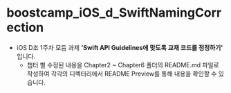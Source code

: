 # boostcamp_iOS_d_SwiftNamingCorrection

* iOS D조 1주차 모둠 과제 **'Swift API Guidelines에 맞도록 교재 코드를 정정하기'** 입니다.
	* 챕터 별 수정된 내용을 Chapter2 ~ Chapter6 폴더의 README.md 파일로 작성하여 각각의 디렉터리에서 README Preview를 통해 내용을 확인할 수 있습니다.
